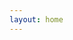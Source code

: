 ```yaml
---
layout: home
---
```


<script setup>

import Links from './components/Link.vue'
</script>

<Links />
